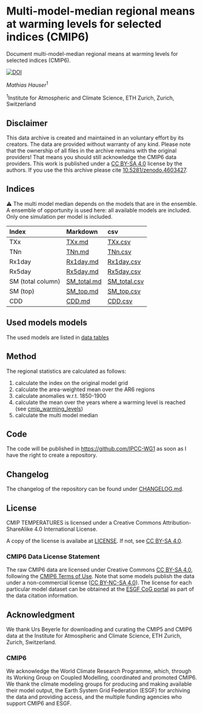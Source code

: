 #  Multi-model-median regional means at warming levels for selected indices (CMIP6)

Document multi-model-median regional means at warming levels for selected indices (CMIP6).

[![DOI](https://zenodo.org/badge/DOI/10.5281/zenodo.4603428.svg)](https://doi.org/10.5281/zenodo.4603428)

*Mathias Hauser*<sup>1</sup>

<sup>1</sup>Institute for Atmospheric and Climate Science, ETH Zurich, Zurich, Switzerland

## Disclaimer

This data archive is created and maintained in an voluntary effort by its creators. The data are provided without warranty of any kind. Please note that the ownership of all files in the archive remains with the original providers! That means you should still acknowledge the CMIP6 data providers. This work is published under a [CC BY-SA 4.0](http://creativecommons.org/licenses/by-sa/4.0/) license by the authors. If you use the this archive please cite [10.5281/zenodo.4603427](https://doi.org/10.5281/zenodo.4603427).

## Indices

:warning: The multi model median depends on the models that are in the ensemble. A ensemble of opportunity is used here: all available models are included. Only one simulation per model is included.

| Index     | Markdown | csv |
|:----------|:---------|:----|
|TXx|[TXx.md](indices_multi_model_median/md/cmip_indices_regional_TXx.md)|[TXx.csv](indices_multi_model_median/csv/cmip_indices_regional_TXx.csv)|
|TNn|[TNn.md](indices_multi_model_median/md/cmip_indices_regional_TNn.md)|[TNn.csv](indices_multi_model_median/csv/cmip_indices_regional_TNn.csv)|
|Rx1day|[Rx1day.md](indices_multi_model_median/md/cmip_indices_regional_Rx1day.md)|[Rx1day.csv](indices_multi_model_median/csv/cmip_indices_regional_Rx1day.csv)|
|Rx5day|[Rx5day.md](indices_multi_model_median/md/cmip_indices_regional_Rx5day.md)|[Rx5day.csv](indices_multi_model_median/csv/cmip_indices_regional_Rx5day.csv)|
|SM (total column)|[SM_total.md](indices_multi_model_median/md/cmip_indices_regional_SM_total.md)|[SM_total.csv](indices_multi_model_median/csv/cmip_indices_regional_SM_total.csv)|
|SM (top)|[SM_top.md](indices_multi_model_median/md/cmip_indices_regional_SM_top.md)|[SM_top.csv](indices_multi_model_median/csv/cmip_indices_regional_SM_top.csv)|
|CDD|[CDD.md](indices_multi_model_median/md/cmip_indices_regional_CDD.md)|[CDD.csv](indices_multi_model_median/csv/cmip_indices_regional_CDD.csv)|

## Used models models

The used models are listed in [data tables](indices/data_tables/)

## Method

The regional statistics are calculated as follows:

1. calculate the index on the original model grid
2. calculate the area-weighted mean over the AR6 regions
3. calculate anomalies w.r.t. 1850-1900
4. calculate the mean over the years where a warming level is reached (see [cmip_warming_levels](https://github.com/mathause/cmip_warming_levels))
5. calculate the multi model median

## Code
The code will be published in https://github.com/IPCC-WG1 as soon as I have the right to create a repository.

## Changelog

The changelog of the repository can be found under [CHANGELOG.md](CHANGELOG.md).


## License

CMIP TEMPERATURES is licensed under a Creative Commons Attribution-ShareAlike 4.0 International License.

A copy of the license is availabe at [LICENSE](LICENSE). If not, see [CC BY-SA 4.0](http://creativecommons.org/licenses/by-sa/4.0/).

### CMIP6 Data License Statement

The raw CMIP6 data are licensed under Creative Commons [CC BY-SA 4.0](https://creativecommons.org/licenses/by-sa/4.0), following the [CMIP6 Terms of Use](https://pcmdi.llnl.gov/CMIP6/TermsOfUse). Note that some models publish the data under a non-commercial license ([CC BY-NC-SA 4.0](https://creativecommons.org/licenses/by-nc-sa/4.0/)). The license for each particular model dataset can be obtained at the [ESGF CoG portal](https://esgf-node.llnl.gov/search/cmip6) as part of the data citation information.

## Acknowledgment

We thank Urs Beyerle for downloading and curating the CMIP5 and CMIP6 data at the Institute for Atmospheric and Climate Science, ETH Zurich, Zurich, Switzerland.

### CMIP6

We acknowledge the World Climate Research Programme, which, through its Working Group on Coupled Modelling, coordinated and promoted CMIP6. We thank the climate modeling groups for producing and making available their model output, the Earth System Grid Federation (ESGF) for archiving the data and providing access, and the multiple funding agencies who support CMIP6 and ESGF.

